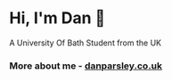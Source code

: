 # Hi, I'm Dan 👋  
A University Of Bath Student from the UK

### More about me - [danparsley.co.uk](http://danparsley.co.uk/)


